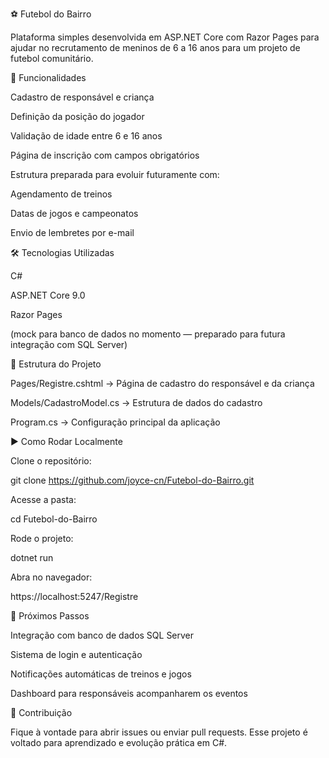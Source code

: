 ⚽ Futebol do Bairro

Plataforma simples desenvolvida em ASP.NET Core com Razor Pages para ajudar no recrutamento de meninos de 6 a 16 anos para um projeto de futebol comunitário.

🚀 Funcionalidades

Cadastro de responsável e criança

Definição da posição do jogador

Validação de idade entre 6 e 16 anos

Página de inscrição com campos obrigatórios

Estrutura preparada para evoluir futuramente com:

Agendamento de treinos

Datas de jogos e campeonatos

Envio de lembretes por e-mail

🛠️ Tecnologias Utilizadas

C#

ASP.NET Core 9.0

Razor Pages

(mock para banco de dados no momento — preparado para futura integração com SQL Server)

📂 Estrutura do Projeto

Pages/Registre.cshtml → Página de cadastro do responsável e da criança

Models/CadastroModel.cs → Estrutura de dados do cadastro

Program.cs → Configuração principal da aplicação

▶️ Como Rodar Localmente

Clone o repositório:

git clone https://github.com/joyce-cn/Futebol-do-Bairro.git


Acesse a pasta:

cd Futebol-do-Bairro


Rode o projeto:

dotnet run


Abra no navegador:

https://localhost:5247/Registre

📌 Próximos Passos

Integração com banco de dados SQL Server

Sistema de login e autenticação

Notificações automáticas de treinos e jogos

Dashboard para responsáveis acompanharem os eventos

🤝 Contribuição

Fique à vontade para abrir issues ou enviar pull requests.
Esse projeto é voltado para aprendizado e evolução prática em C#.
